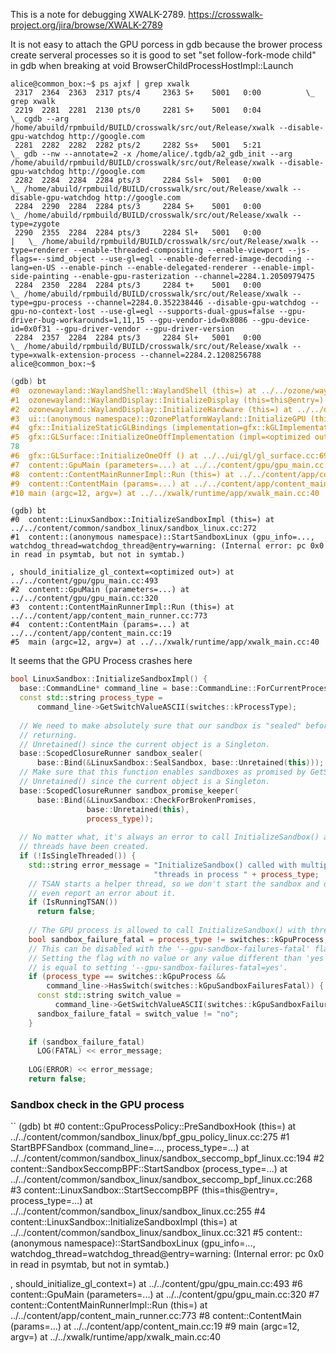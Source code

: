This is a note for debugging XWALK-2789.
https://crosswalk-project.org/jira/browse/XWALK-2789

It is not easy to attach the GPU porcess in gdb because the brower process create serveral processes so it is good to set "set follow-fork-mode child" in gdb when breaking at void BrowserChildProcessHostImpl::Launch

```
alice@common_box:~$ ps ajxf | grep xwalk
 2317  2364  2363  2317 pts/4     2363 S+    5001   0:00          \_ grep xwalk
 2219  2281  2281  2130 pts/0     2281 S+    5001   0:04              \_ cgdb --arg /home/abuild/rpmbuild/BUILD/crosswalk/src/out/Release/xwalk --disable-gpu-watchdog http://google.com
 2281  2282  2282  2282 pts/2     2282 Ss+   5001   5:21                  \_ gdb --nw --annotate=2 -x /home/alice/.tgdb/a2_gdb_init --arg /home/abuild/rpmbuild/BUILD/crosswalk/src/out/Release/xwalk --disable-gpu-watchdog http://google.com
 2282  2284  2284  2284 pts/3     2284 Ssl+  5001   0:00                      \_ /home/abuild/rpmbuild/BUILD/crosswalk/src/out/Release/xwalk --disable-gpu-watchdog http://google.com
 2284  2290  2284  2284 pts/3     2284 S+    5001   0:00                          \_ /home/abuild/rpmbuild/BUILD/crosswalk/src/out/Release/xwalk --type=zygote
 2290  2355  2284  2284 pts/3     2284 Sl+   5001   0:00                          |   \_ /home/abuild/rpmbuild/BUILD/crosswalk/src/out/Release/xwalk --type=renderer --enable-threaded-compositing --enable-viewport --js-flags=--simd_object --use-gl=egl --enable-deferred-image-decoding --lang=en-US --enable-pinch --enable-delegated-renderer --enable-impl-side-painting --enable-gpu-rasterization --channel=2284.1.2050979475
 2284  2350  2284  2284 pts/3     2284 t+    5001   0:00                          \_ /home/abuild/rpmbuild/BUILD/crosswalk/src/out/Release/xwalk --type=gpu-process --channel=2284.0.352238446 --disable-gpu-watchdog --gpu-no-context-lost --use-gl=egl --supports-dual-gpus=false --gpu-driver-bug-workarounds=1,11,15 --gpu-vendor-id=0x8086 --gpu-device-id=0x0f31 --gpu-driver-vendor --gpu-driver-version
 2284  2357  2284  2284 pts/3     2284 Sl+   5001   0:00                          \_ /home/abuild/rpmbuild/BUILD/crosswalk/src/out/Release/xwalk --type=xwalk-extension-process --channel=2284.2.1208256788
alice@common_box:~$ 
```

```c++
(gdb) bt
#0  ozonewayland::WaylandShell::WaylandShell (this=) at ../../ozone/wayland/shell/shell.cc:17
#1  ozonewayland::WaylandDisplay::InitializeDisplay (this=this@entry=) at ../../ozone/wayland/display.cc:332
#2  ozonewayland::WaylandDisplay::InitializeHardware (this=) at ../../ozone/wayland/display.cc:85
#3  ui::(anonymous namespace)::OzonePlatformWayland::InitializeGPU (this=) at ../../ozone/platform/ozone_platform_wayland.cc:91
#4  gfx::InitializeStaticGLBindings (implementation=gfx::kGLImplementationEGLGLES2) at ../../ui/gl/gl_implementation_ozone.cc:41
#5  gfx::GLSurface::InitializeOneOffImplementation (impl=<optimized out>, fallback_to_osmesa=<optimized out>, gpu_service_logging=<optimized out>, disable_gl_drawing=<optimized out>) at ../../ui/gl/gl_surface.cc:
78
#6  gfx::GLSurface::InitializeOneOff () at ../../ui/gl/gl_surface.cc:69
#7  content::GpuMain (parameters=...) at ../../content/gpu/gpu_main.cc:256
#8  content::ContentMainRunnerImpl::Run (this=) at ../../content/app/content_main_runner.cc:773
#9  content::ContentMain (params=...) at ../../content/app/content_main.cc:19
#10 main (argc=12, argv=) at ../../xwalk/runtime/app/xwalk_main.cc:40

```

```
(gdb) bt
#0  content::LinuxSandbox::InitializeSandboxImpl (this=) at ../../content/common/sandbox_linux/sandbox_linux.cc:272
#1  content::(anonymous namespace)::StartSandboxLinux (gpu_info=..., watchdog_thread=watchdog_thread@entry=warning: (Internal error: pc 0x0 in read in psymtab, but not in symtab.)

, should_initialize_gl_context=<optimized out>) at ../../content/gpu/gpu_main.cc:493
#2  content::GpuMain (parameters=...) at ../../content/gpu/gpu_main.cc:320
#3  content::ContentMainRunnerImpl::Run (this=) at ../../content/app/content_main_runner.cc:773
#4  content::ContentMain (params=...) at ../../content/app/content_main.cc:19
#5  main (argc=12, argv=) at ../../xwalk/runtime/app/xwalk_main.cc:40
```

It seems that the GPU Process crashes here
```C++
bool LinuxSandbox::InitializeSandboxImpl() { 
  base::CommandLine* command_line = base::CommandLine::ForCurrentProcess(); 
  const std::string process_type = 
      command_line->GetSwitchValueASCII(switches::kProcessType); 
 
  // We need to make absolutely sure that our sandbox is "sealed" before 
  // returning. 
  // Unretained() since the current object is a Singleton. 
  base::ScopedClosureRunner sandbox_sealer( 
      base::Bind(&LinuxSandbox::SealSandbox, base::Unretained(this))); 
  // Make sure that this function enables sandboxes as promised by GetStatus(). 
  // Unretained() since the current object is a Singleton. 
  base::ScopedClosureRunner sandbox_promise_keeper( 
      base::Bind(&LinuxSandbox::CheckForBrokenPromises, 
                 base::Unretained(this), 
                 process_type)); 
 
  // No matter what, it's always an error to call InitializeSandbox() after 
  // threads have been created. 
  if (!IsSingleThreaded()) { 
    std::string error_message = "InitializeSandbox() called with multiple " 
                                "threads in process " + process_type; 
    // TSAN starts a helper thread, so we don't start the sandbox and don't 
    // even report an error about it. 
    if (IsRunningTSAN()) 
      return false; 
 
    // The GPU process is allowed to call InitializeSandbox() with threads. 
    bool sandbox_failure_fatal = process_type != switches::kGpuProcess; 
    // This can be disabled with the '--gpu-sandbox-failures-fatal' flag. 
    // Setting the flag with no value or any value different than 'yes' or 'no' 
    // is equal to setting '--gpu-sandbox-failures-fatal=yes'. 
    if (process_type == switches::kGpuProcess && 
        command_line->HasSwitch(switches::kGpuSandboxFailuresFatal)) { 
      const std::string switch_value = 
          command_line->GetSwitchValueASCII(switches::kGpuSandboxFailuresFatal); 
      sandbox_failure_fatal = switch_value != "no"; 
    }    
 
    if (sandbox_failure_fatal) 
      LOG(FATAL) << error_message;
 
    LOG(ERROR) << error_message;
    return false;
```

### Sandbox check in the GPU process
``
(gdb) bt
#0  content::GpuProcessPolicy::PreSandboxHook (this=) at ../../content/common/sandbox_linux/bpf_gpu_policy_linux.cc:275
#1  StartBPFSandbox (command_line=..., process_type=...) at ../../content/common/sandbox_linux/sandbox_seccomp_bpf_linux.cc:194
#2  content::SandboxSeccompBPF::StartSandbox (process_type=...) at ../../content/common/sandbox_linux/sandbox_seccomp_bpf_linux.cc:268
#3  content::LinuxSandbox::StartSeccompBPF (this=this@entry=, process_type=...) at ../../content/common/sandbox_linux/sandbox_linux.cc:255
#4  content::LinuxSandbox::InitializeSandboxImpl (this=) at ../../content/common/sandbox_linux/sandbox_linux.cc:321
#5  content::(anonymous namespace)::StartSandboxLinux (gpu_info=..., watchdog_thread=watchdog_thread@entry=warning: (Internal error: pc 0x0 in read in psymtab, but not in symtab.)

, should_initialize_gl_context=<optimized out>) at ../../content/gpu/gpu_main.cc:493
#6  content::GpuMain (parameters=...) at ../../content/gpu/gpu_main.cc:320
#7  content::ContentMainRunnerImpl::Run (this=) at ../../content/app/content_main_runner.cc:773
#8  content::ContentMain (params=...) at ../../content/app/content_main.cc:19
#9  main (argc=12, argv=) at ../../xwalk/runtime/app/xwalk_main.cc:40
```
